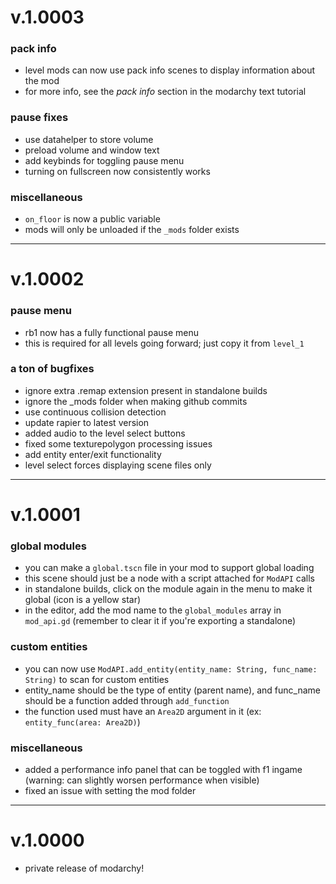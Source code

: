 # v.1.0003

### pack info
- level mods can now use pack info scenes to display information about the mod
- for more info, see the *pack info* section in the modarchy text tutorial

### pause fixes
- use datahelper to store volume
- preload volume and window text
- add keybinds for toggling pause menu
- turning on fullscreen now consistently works

### miscellaneous
- `on_floor` is now a public variable
- mods will only be unloaded if the `_mods` folder exists

---

# v.1.0002

### pause menu
- rb1 now has a fully functional pause menu
- this is required for all levels going forward; just copy it from `level_1`

### a ton of bugfixes
- ignore extra .remap extension present in standalone builds
- ignore the _mods folder when making github commits
- use continuous collision detection
- update rapier to latest version
- added audio to the level select buttons
- fixed some texturepolygon processing issues
- add entity enter/exit functionality
- level select forces displaying scene files only

---

# v.1.0001

### global modules
- you can make a `global.tscn` file in your mod to support global loading
- this scene should just be a node with a script attached for `ModAPI` calls
- in standalone builds, click on the module again in the menu to make it global (icon is a yellow star)
- in the editor, add the mod name to the `global_modules` array in `mod_api.gd` (remember to clear it if you're exporting a standalone)

### custom entities
- you can now use `ModAPI.add_entity(entity_name: String, func_name: String)` to scan for custom entities
- entity_name should be the type of entity (parent name), and func_name should be a function added through `add_function`
- the function used must have an `Area2D` argument in it (ex: `entity_func(area: Area2D)`)

### miscellaneous
- added a performance info panel that can be toggled with f1 ingame (warning: can slightly worsen performance when visible)
- fixed an issue with setting the mod folder

---

# v.1.0000

- private release of modarchy!
